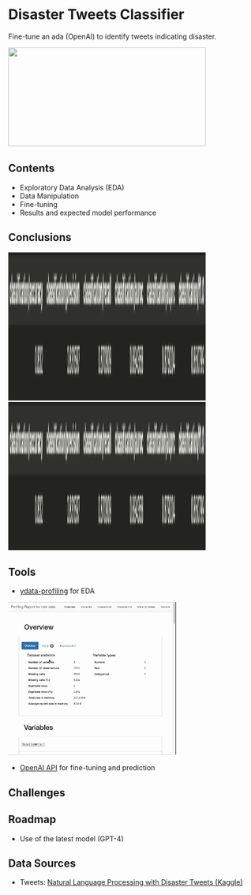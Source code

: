 # Disaster Tweets Classifier

Fine-tune an ada (OpenAI) to identify tweets indicating disaster.

<img src="https://images.unsplash.com/photo-1547683905-f686c993aae5?q=80&w=2670&auto=format&fit=crop&ixlib=rb-4.0.3&ixid=M3wxMjA3fDB8MHxwaG90by1wYWdlfHx8fGVufDB8fHx8fA%3D%3D" width="400" height="200"></img>

## Contents

- Exploratory Data Analysis (EDA)
- Data Manipulation
- Fine-tuning 
- Results and expected model performance


## Conclusions

<img src="ada_score.png" alt="Alt Text" width="400" height="300"/>
<img src="ada_score.png" alt="Alt Text" width="400" height="300"/>


## Tools

 - [ydata-profiling](https://github.com/ydataai/ydata-profiling) for EDA

![](ydata.gif)

 
 - [OpenAI API](https://platform.openai.com/docs/guides/fine-tuning) for fine-tuning and prediction

## Challenges


## Roadmap

- Use of the latest model (GPT-4)


## Data Sources

 - Tweets: [Natural Language Processing with Disaster Tweets (Kaggle)](https://www.kaggle.com/competitions/nlp-getting-started)
